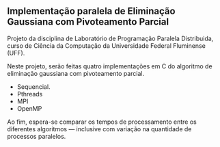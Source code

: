 ## Implementação paralela de Eliminação Gaussiana com Pivoteamento Parcial

Projeto da disciplina de Laboratório de Programação Paralela Distribuida, curso de Ciência da Computação da Universidade Federal Fluminense (UFF).

Neste projeto, serão feitas quatro implementações em C do algoritmo de eliminação gaussiana com pivoteamento parcial. 

* Sequencial.
* Pthreads
* MPI
* OpenMP

Ao fim, espera-se comparar os tempos de processamento entre os diferentes algoritmos — inclusive com variação na quantidade de processos paralelos.
